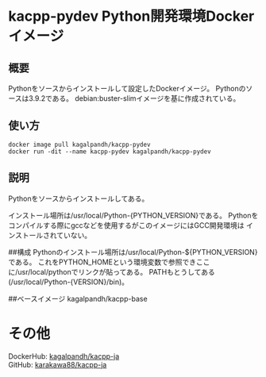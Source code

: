 # kacpp-pydev Python開発環境Dockerイメージ

## 概要
Pythonをソースからインストールして設定したDockerイメージ。
Pythonのソースは3.9.2である。
debian:buster-slimイメージを基に作成されている。

## 使い方
```shell
docker image pull kagalpandh/kacpp-pydev
docker run -dit --name kacpp-pydev kagalpandh/kacpp-pydev
```

## 説明
Pythonをソースからインストールしてある。
<!--
porgでインストールしてあり
```shell
porg -f Python-3.9.2
```
でファイル一覧を見ることができる。
-->
インストール場所は/usr/local/Python-{PYTHON_VERSION}である。
Pythonをコンパイルする際にgccなどを使用するがこのイメージにはGCC開発環境は
インストールされていない。


##構成
Pythonのインストール場所は/usr/local/Python-${PYTHON_VERSION}である。
これをPYTHON_HOMEという環境変数で参照できここに/usr/local/pythonでリンクが貼ってある。
PATHもとうしてある(/usr/local/Python-{VERSION}/bin)。

##ベースイメージ
kagalpandh/kacpp-base

# その他
DockerHub: [kagalpandh/kacpp-ja](https://hub.docker.com/repository/docker/kagalpandh/kacpp-gccdev)<br />
GitHub: [karakawa88/kacpp-ja](https://github.com/karakawa88/kacpp-ja)

